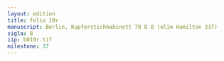 ```yaml
---
layout: edition
title: folio 19r
manuscript: Berlin, Kupferstichkabinett 78 D 8 (olim Hamilton 337)
sigla: B
iip: b019r.tif
milestone: 37
---
```

